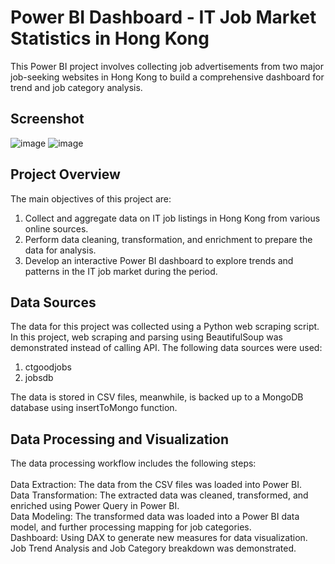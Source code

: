 # Power BI Dashboard - IT Job Market Statistics in Hong Kong 
This Power BI project involves collecting job advertisements from two major job-seeking websites in Hong Kong to build a comprehensive dashboard for trend and job category analysis.

## Screenshot
![image](https://github.com/Dic21/power-bi-it-job-hk/assets/108064133/f2688b17-cd98-4ba7-851e-501b458129c8)
![image](https://github.com/Dic21/power-bi-it-job-hk/assets/108064133/05d9e38c-bcbf-4e08-a815-63b75946570b)


## Project Overview
The main objectives of this project are:
1. Collect and aggregate data on IT job listings in Hong Kong from various online sources.
2. Perform data cleaning, transformation, and enrichment to prepare the data for analysis.
3. Develop an interactive Power BI dashboard to explore trends and patterns in the IT job market during the period.


## Data Sources
The data for this project was collected using a Python web scraping script. In this project, web scraping and parsing using BeautifulSoup was demonstrated instead of calling API.
The following data sources were used:
1. ctgoodjobs
2. jobsdb

The data is stored in CSV files, meanwhile, is backed up to a MongoDB database using insertToMongo function.

## Data Processing and Visualization
The data processing workflow includes the following steps:<br><br>
Data Extraction: The data from the CSV files was loaded into Power BI. <br>
Data Transformation: The extracted data was cleaned, transformed, and enriched using Power Query in Power BI.<br>
Data Modeling: The transformed data was loaded into a Power BI data model, and further processing mapping for job categories.<br>
Dashboard: Using DAX to generate new measures for data visualization. Job Trend Analysis and Job Category breakdown was demonstrated. 

